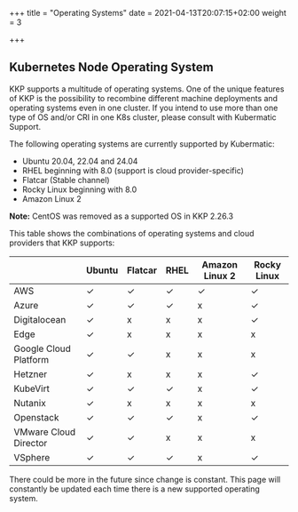 +++
title = "Operating Systems"
date = 2021-04-13T20:07:15+02:00
weight = 3

+++

## Kubernetes Node Operating System

KKP supports a multitude of operating systems. One of the unique features of KKP is the possibility to recombine different machine deployments and operating systems even in one cluster. If you intend to use more than one type of OS and/or CRI in one K8s cluster, please consult with Kubermatic Support.

The following operating systems are currently supported by Kubermatic:

- Ubuntu 20.04, 22.04 and 24.04
- RHEL beginning with 8.0 (support is cloud provider-specific)
- Flatcar (Stable channel)
- Rocky Linux beginning with 8.0
- Amazon Linux 2

**Note:** CentOS was removed as a supported OS in KKP 2.26.3

This table shows the combinations of operating systems and cloud providers that KKP supports:

|                       | Ubuntu | Flatcar | RHEL | Amazon Linux 2 | Rocky Linux |
|-----------------------|--------|---------|------|----------------|-------------|
| AWS                   | ✓ | ✓ | ✓ | ✓ | ✓ |
| Azure                 | ✓ | ✓ | ✓ | x | ✓ |
| Digitalocean          | ✓ | x | x | x | ✓ |
| Edge                  | ✓ | x | x | x | x |
| Google Cloud Platform | ✓ | ✓ | x | x | x |
| Hetzner               | ✓ | x | x | x | ✓ |
| KubeVirt              | ✓ | ✓ | ✓ | x | ✓ |
| Nutanix               | ✓ | x | x | x | x |
| Openstack             | ✓ | ✓ | ✓ | x | ✓ |
| VMware Cloud Director | ✓ | ✓ | x | x | x |
| VSphere               | ✓ | ✓ | ✓ | x | ✓ |

There could be more in the future since change is constant. This page will constantly be updated each time there is a new supported operating system.

